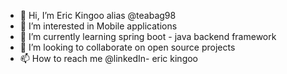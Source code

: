 - 👋 Hi, I’m Eric Kingoo alias @teabag98
- 👀 I’m interested in Mobile applications
- 🌱 I’m currently learning  spring boot - java backend framework
- 💞️ I’m looking to collaborate on open source projects
- 📫 How to reach me @linkedIn- eric kingoo

<!---
teabag98/teabag98 is a ✨ special ✨ repository because its `README.md` (this file) appears on your GitHub profile.
You can click the Preview link to take a look at your changes.
--->
